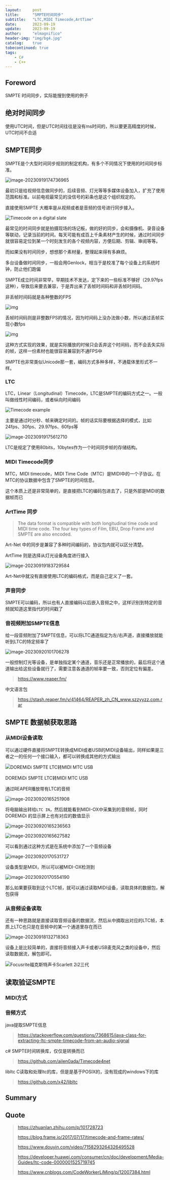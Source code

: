 ```yaml
---
layout:     post
title:      "SMPTE时间同步"
subtitle:   "LTC,MIDI Timecode,ArtTime"
date:       2023-09-19
update:     2023-09-19
author:     "elmagnifico"
header-img: "img/bg4.jpg"
catalog:    true
tobecontinued: true
tags:
    - C#
    - C++
---
```


## Foreword

SMPTE 时间同步，实际能搜到使用的例子



## 绝对时间同步

使用UTC时间，但是UTC时间往往是没有ms时间的，所以要更高精度的时候，UTC时间不合适



## SMPTE同步

SMPTE是个大型时间同步规则的制定机构，有多个不同情况下使用的时间同步标准。

![image-20230919174736965](https://img.elmagnifico.tech/static/upload/elmagnifico/202309191747003.png)

最初只是给视频信息做同步的，后续音频、灯光等等多媒体设备加入，扩充了使用范围和标准。以前电视最常见的没信号的彩条也是这个组织规定的。

直接使用SMPTE 大概率是从视频或者是音频的信号进行同步接入。

![Timecode on a digital slate](https://img.elmagnifico.tech/static/upload/elmagnifico/202309191730540.jpeg)

最常见的时间同步就是拍摄现场的场记板，做的好的同步，会和摄像机、录音设备等联动，记录当前的时间。每天可能有成百上千条素材产生的时候，通过时间同步就很容易定位到某一个时刻发生的各个视频内容，方便后期、剪辑、审阅等等。

而如果没有时间同步，想想那个素材量，整理起来得有多麻烦。



多台设备做时间同步，一般会用Genlock，相当于是校准了每个设备上的系统时钟，防止他们跑偏



SMPTE成立时间非常早，早期技术不发达，定下来的一些标准不够好（29.97fps这种），导致后来要去兼容，于是弄出来了丢帧时间码和非丢帧时间码。

非丢帧时间码就是各种整数的FPS

![img](https://img.elmagnifico.tech/static/upload/elmagnifico/202309191742802.webp)

丢帧时间码则是非整数FPS的情况，因为时间码上没办法做小数，所以通过丢帧实现小数fps

![img](https://img.elmagnifico.tech/static/upload/elmagnifico/202309191742978.webp)

这种方式实现的效果，就是实际播放的时候只会丢弃这个时间码，而不会丢失实际的帧，这样一份素材也能很容易兼容到不通FPS中



SMPTE也非常类似Unicode那一套，编码方式多种多样，不通载体里形式不一样。



### LTC

LTC，Linear（Longitudinal）Timecode，LTC是SMPTE的编码方式之一。一般叫做线性时间编码，或者纵向时间编码

![Timecode example](https://img.elmagnifico.tech/static/upload/elmagnifico/202309191752844.png)

主要是通过时分秒、帧来确定时间的。帧的话实际要根据选择的模式，比如24fps、30fps、29.97fps、60fps等

![image-20230919175612710](https://img.elmagnifico.tech/static/upload/elmagnifico/202309191756772.png)

LTC是规定了使用80bits，10bytes作为一个时间同步帧的存储结构。



### MIDI Timecode同步

MTC，MIDI timecode，MIDI Time Code（MTC）是MIDI中的一个子协议。在MTC的协议数据中包含了SMPTE的时间信息。

这个本质上还是非常简单的，是直接把LTC的编码包进去了，只是外部是MIDI的数据帧而已



### ArtTime 同步

> The data format is compatible with both longitudinal time code and MIDI time code. The four key types of Film, EBU, Drop Frame and SMPTE are also encoded.

Art-Net 中的同步是兼容了多种时间编码的，协议包内就可以区分清楚。

ArtTime 则是选择从灯光设备角度进行接入

![image-20230919183729584](https://img.elmagnifico.tech/static/upload/elmagnifico/202309191837641.png)

Art-Net中就没有直接使用LTC的编码格式，而是自己定义了一套。



### 声音同步

SMPTE可以编码，所以也有人直接编码以后嵌入音频之中，这样识别到特定的音频就知道这里指代的时间戳了



### 音视频附加SMPTE信息

给一段音频附加了SMPTE信息，可以将LTC通道指定为左/右声道，直接播放就能听到LTC的特定频率了

![image-20230920101706278](https://img.elmagnifico.tech/static/upload/elmagnifico/202309201017353.png)

一般控制灯光等设备，是单独指定某个通道，音乐还是正常播放的，最后将这个通道输出给这些设备就行了，需要注意各通道的帧率要一致，否则定位有偏差。

> https://www.reaper.fm/

中文语言包

> https://stash.reaper.fm/v/41464/REAPER_zh_CN_www.szzyyzz.com.rar



## SMPTE 数据帧获取思路

### 从MIDI设备读取

可以通过硬件直接将SMPTE转换成MIDI或者USB的MIDI设备输出，同样如果是三者之一的任何一个接口输入，都可以转换成其他的方式输出

![DOREMiDi SMPTE LTC转MIDI MTC USB](https://img.elmagnifico.tech/static/upload/elmagnifico/202309201704467.png)

DOREMiDi SMPTE LTC转MIDI MTC USB



通过REAPER播放带有LTC的音频

![image-20230920165251908](https://img.elmagnifico.tech/static/upload/elmagnifico/202309201704500.png)

将电脑输出转给`LTC IN`，然后就能看到MIDI-OX中采集到的音频帧，同时DOREMiDi 的显示屏上也有对应的数值显示

![image-20230920165236563](https://img.elmagnifico.tech/static/upload/elmagnifico/202309201704497.png)

![image-20230920165627582](https://img.elmagnifico.tech/static/upload/elmagnifico/202309201704545.png)

可以看到通过这种方式是在系统中添加了一个音频设备

![image-20230920170531727](https://img.elmagnifico.tech/static/upload/elmagnifico/202309201705775.png)

设备类型是MIDI，所以可以被MIDI-OX检测到

![image-20230920170554190](https://img.elmagnifico.tech/static/upload/elmagnifico/202309201705237.png)

那么如果要获取到这个LTC帧，就可以通过读取MIDI设备，读取具体的数据包，解包获得



### 从音频设备读取

还有一种思路就是直接读取音频设备的数据流，然后从中摘取出对应的LTC帧，本质上LTC也只是在音频中的某一个通道里存在而已

![image-20230918132718363](https://img.elmagnifico.tech/static/upload/elmagnifico/202309201711406.png)

设备上是比较简单的，直接将音频接入声卡或者USB麦克风之类的设备中，然后读取数据流，解包即可。

![Focusrite福克斯特声卡Scarlett 2i2三代](https://img.elmagnifico.tech/static/upload/elmagnifico/202309201710561.png)



## 读取验证SMPTE



### MIDI方式



### 音频方式



java提取SMPTE信息

> https://stackoverflow.com/questions/7368615/java-class-for-extracting-ltc-smpte-timecode-from-an-audio-signal



c# SMPTE时间转换库，仅仅是转换而已

> https://github.com/ailen0ada/Timecode4net



libltc C读取和处理ltc的库，但是是基于POSIX的，没有现成的windows下的库

> https://github.com/x42/libltc



## Summary



## Quote

> https://zhuanlan.zhihu.com/p/101728723
>
> https://blog.frame.io/2017/07/17/timecode-and-frame-rates/
>
> https://www.douyin.com/video/7158293264326495528
>
> https://developer.huawei.com/consumer/cn/doc/development/Media-Guides/ltc-code-0000001525719745
>
> https://www.cnblogs.com/CodeWorkerLiMing/p/12007384.html

